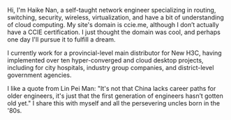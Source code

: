 Hi, I'm  Haike Nan, a self-taught network engineer specializing in routing, switching, security, wireless, virtualization, and have a bit of understanding of cloud computing. My site's domain is ccie.me, although I don’t actually have a CCIE certification. I just thought the domain was cool, and perhaps one day I'll pursue it to fulfill a dream.

I currently work for a provincial-level main distributor for New H3C, having implemented over ten hyper-converged and cloud desktop projects, including for city hospitals, industry group companies, and district-level government agencies.

I like a quote from Lin Pei Man: "It's not that China lacks career paths for older engineers, it's just that the first generation of engineers hasn’t gotten old yet." I share this with myself and all the persevering uncles born in the '80s.
